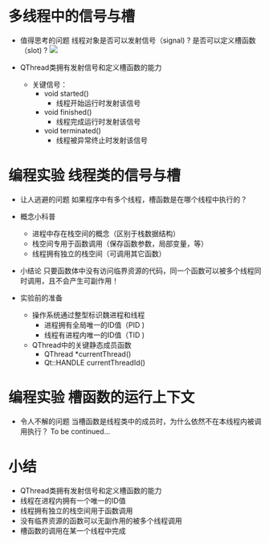 # 多线程中的信号与槽
- 值得思考的问题
    线程对象是否可以发射信号（signal) ?
    是否可以定义槽函数（slot) ?
    ![](_v_images_/.png)

- QThread类拥有发射信号和定义槽函数的能力
    - 关键信号：
        - void started()
            - 线程开始运行时发射该信号
        - void finished()
            - 线程完成运行时发射该信号
        - void terminated()
            - 线程被异常终止时发射该信号

# 编程实验 线程类的信号与槽

- 让人逃避的问题
    如果程序中有多个线程，槽函数是在哪个线程中执行的？

- 概念小科普
    - 进程中存在栈空间的概念（区别于栈数据结构）
    - 栈空间专用于函数调用（保存函数参数，局部变量，等）
    - 线程拥有独立的栈空间（可调用其它函数）

- 小结论
    只要函数体中没有访问临界资源的代码，同一个函数可以被多个线程同时调用，且不会产生可副作用！

- 实验前的准备
    - 操作系统通过整型标识魏进程和线程
        - 进程拥有全局唯一的ID值（PID )
        - 线程有进程内唯一的ID值（TID )
    - QThread中的关键静态成员函数
        - QThread *currentThread()
        - Qt::HANDLE currentThreadId()

# 编程实验 槽函数的运行上下文

- 令人不解的问题
    当槽函数是线程类中的成员时，为什么依然不在本线程内被调用执行？
    To be continued…

# 小结
- QThread类拥有发射信号和定义槽函数的能力
- 线程在进程内拥有一个唯一的ID值
- 线程拥有独立的栈空间用于函数调用
- 没有临界资源的函数可以无副作用的被多个线程调用
- 槽函数的调用在某一个线程中完成
